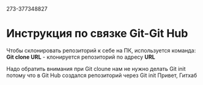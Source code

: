 273-377348827
# Инструкция по связке Git-Git Hub

Чтобы склонировать репозиторий к себе на ПК, используется команда:
**Git clone URL** - клонируется репозиторий по адресу **URL**

Надо обратить внимания при Git cloune нам не нужно делать Git init потому что в Git Hub создался репозиторий через Git init 
Привет, Гитхаб
